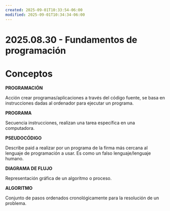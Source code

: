 ```yaml
---
created: 2025-09-01T10:33:54-06:00
modified: 2025-09-01T10:34:34-06:00
---
```


# 2025.08.30 - Fundamentos de programación

# Conceptos

**PROGRAMACIÓN**

Acción crear programas/aplicaciones a través del código fuente, se basa en instrucciones dadas al ordenador para ejecutar un programa.

**PROGRAMA**

Secuencia instrucciones, realizan una tarea específica en una computadora.

**PSEUDOCÓDIGO**

Describe paid a realizar por un programa de la firma más cercana al lenguaje de programación a usar. Es como un falso lenguaje/lenguaje humano. 

**DIAGRAMA DE FLUJO**

Representación gráfica de un algoritmo o proceso. 

**ALGORITMO**

Conjunto de pasos ordenados cronológicamente para la resolución de un problema.
